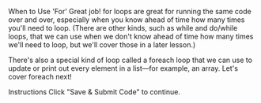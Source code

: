 When to Use 'For'
Great job! for loops are great for running the same code over and over, especially when you know ahead of time how many times you'll need to loop. (There are other kinds, such as while and do/while loops, that we can use when we don't know ahead of time how many times we'll need to loop, but we'll cover those in a later lesson.)

There's also a special kind of loop called a foreach loop that we can use to update or print out every element in a list—for example, an array. Let's cover foreach next!

Instructions
Click "Save & Submit Code" to continue.
